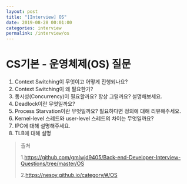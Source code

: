 ```yaml
---
layout: post
title: "[Interview] OS"
date: 2019-08-28 00:01:00
categories: interview
permalink: /interview/os
---
```




# CS기본 - 운영체제(OS) 질문

1. Context Switching이 무엇이고 어떻게 진행되나요?
2. Context Switching이 왜 필요한가?
3. 동시성(Concurrency)이 필요할까요? 항상 그럴까요? 설명해보세요.
4. Deadlock이란 무엇일까요? 
5. Process Starvation이란 무엇일까요? 필요하다면 정의에 대해 리뷰해주세요.
6. Kernel-level 스레드와 user-level 스레드의 차이는 무엇일까요?
7. IPC에 대해 설명해주세요.
8. TLB에 대해 설명

> 출처
>
> 1.<https://github.com/gmlwjd9405/Back-end-Developer-Interview-Questions/tree/master/OS>
>
> 2.<https://nesoy.github.io/category/#/OS>